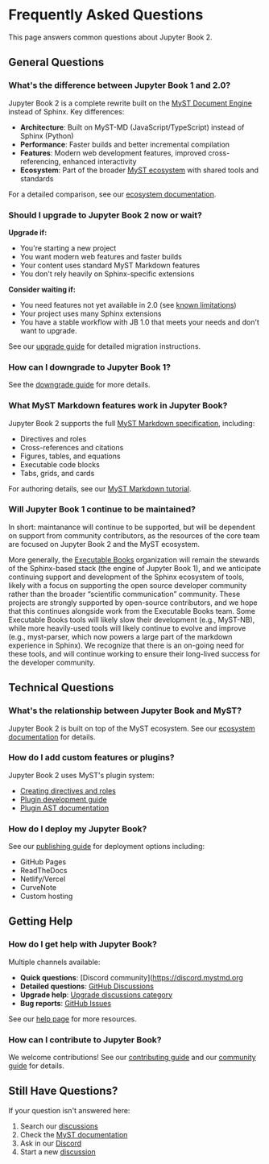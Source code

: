 # Frequently Asked Questions

This page answers common questions about Jupyter Book 2.

## General Questions

### What's the difference between Jupyter Book 1 and 2.0?

Jupyter Book 2 is a complete rewrite built on the [MyST Document Engine](https://mystmd.org) instead of Sphinx. Key differences:

- **Architecture**: Built on MyST-MD (JavaScript/TypeScript) instead of Sphinx (Python)
- **Performance**: Faster builds and better incremental compilation
- **Features**: Modern web development features, improved cross-referencing, enhanced interactivity
- **Ecosystem**: Part of the broader [MyST ecosystem](./community/ecosystem.md) with shared tools and standards

For a detailed comparison, see our [ecosystem documentation](./community/ecosystem.md).

### Should I upgrade to Jupyter Book 2 now or wait?

**Upgrade if:**
- You're starting a new project
- You want modern web features and faster builds
- Your content uses standard MyST Markdown features
- You don't rely heavily on Sphinx-specific extensions

**Consider waiting if:**
- You need features not yet available in 2.0 (see [known limitations](#known-limitations))
- Your project uses many Sphinx extensions
- You have a stable workflow with JB 1.0 that meets your needs and don't want to upgrade.

See our [upgrade guide](./upgrade.md) for detailed migration instructions.

### How can I downgrade to Jupyter Book 1?

See the [downgrade guide](./downgrade.md) for more details.

### What MyST Markdown features work in Jupyter Book?

Jupyter Book 2 supports the full [MyST Markdown specification](https://mystmd.org/spec), including:

- Directives and roles
- Cross-references and citations
- Figures, tables, and equations
- Executable code blocks
- Tabs, grids, and cards

For authoring details, see our [MyST Markdown tutorial](./authoring/mystmd.md).

### Will Jupyter Book 1 continue to be maintained?

In short: maintanance will continue to be supported, but will be dependent on support from community contributors, as the resources of the core team are focused on Jupyter Book 2 and the MyST ecosystem.

More generally, the [Executable Books](https://executablebooks.org/) organization will remain the stewards of the Sphinx-based stack (the engine of Jupyter Book 1), and we anticipate continuing support and development of the Sphinx ecosystem of tools, likely with a focus on supporting the open source developer community rather than the broader “scientific communication” community. These projects are strongly supported by open-source contributors, and we hope that this continues alongside work from the Executable Books team. Some Executable Books tools will likely slow their development (e.g., MyST-NB), while more heavily-used tools will likely continue to evolve and improve (e.g., myst-parser, which now powers a large part of the markdown experience in Sphinx). We recognize that there is an on-going need for these tools, and will continue working to ensure their long-lived success for the developer community.


## Technical Questions

### What's the relationship between Jupyter Book and MyST?

Jupyter Book 2 is built on top of the MyST ecosystem. See our [ecosystem documentation](./community/ecosystem.md) for details.

### How do I add custom features or plugins?

Jupyter Book 2 uses MyST's plugin system:

- [Creating directives and roles](./plugins/directives-and-roles.md)
- [Plugin development guide](./plugins/plugins.md)
- [Plugin AST documentation](./plugins/ast.md)

### How do I deploy my Jupyter Book?

See our [publishing guide](./build/publish.md) for deployment options including:

- GitHub Pages
- ReadTheDocs
- Netlify/Vercel
- CurveNote
- Custom hosting

## Getting Help

### How do I get help with Jupyter Book?

Multiple channels available:

- **Quick questions**: [Discord community](https://discord.mystmd.org
- **Detailed questions**: [GitHub Discussions](https://github.com/orgs/jupyter-book/discussions)
- **Upgrade help**: [Upgrade discussions category](https://github.com/orgs/jupyter-book/discussions/categories/upgrading-jupyterbook)
- **Bug reports**: [GitHub Issues](https://github.com/jupyter-book/jupyter-book/issues)

See our [help page](./community/help.md) for more resources.

### How can I contribute to Jupyter Book?

We welcome contributions! See our [contributing guide](./contribute.md) and our [community guide](./community/community.md) for details.

## Still Have Questions?

If your question isn't answered here:

1. Search our [discussions](https://github.com/orgs/jupyter-book/discussions)
2. Check the [MyST documentation](https://mystmd.org/guide)
3. Ask in our [Discord](https://discord.mystmd.org)
4. Start a new [discussion](https://github.com/orgs/jupyter-book/discussions/new)

